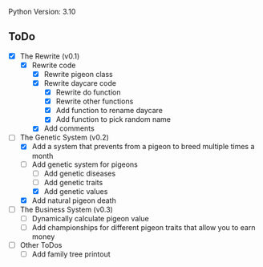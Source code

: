 Python Version: 3.10

## ToDo
- [x] The Rewrite (v0.1)
  - [x] Rewrite code
    - [x] Rewrite pigeon class
    - [x] Rewrite daycare code
      - [x] Rewrite do function
      - [x] Rewrite other functions
      - [x] Add function to rename daycare
      - [x] Add function to pick random name
    - [x] Add comments
- [ ] The Genetic System (v0.2)
  - [x] Add a system that prevents from a pigeon to breed multiple times a month
  - [ ] Add genetic system for pigeons
    - [ ] Add genetic diseases
    - [ ] Add genetic traits
    - [x] Add genetic values
  - [x] Add natural pigeon death
- [ ] The Business System (v0.3)
  - [ ] Dynamically calculate pigeon value
  - [ ] Add championships for different pigeon traits that allow you to earn money

- [ ] Other ToDos
  - [ ] Add family tree printout
